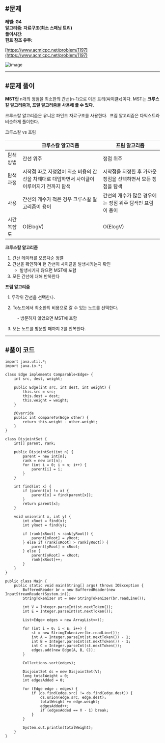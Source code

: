 ## **#문제**         

**레벨: G4  
알고리즘: 자료구조(최소 스패닝 트리)**  
**풀이시간:   
힌트 참조 유무:**

[https://www.acmicpc.net/problem/1197](https://www.acmicpc.net/problem/1197)

![image](https://github.com/user-attachments/assets/f1ba5be2-7a36-4b02-aab8-bbb6fef920d6)

---

## **#문제 풀이**        

**MST란** n개의 정점을 최소한의 간선(n-1)으로 이은 트리(싸이클x)이다. MST는 **크루스칼 알고리즘과, 프릴 알고리즘을 사용해 풀 수 있다.** 

크루스칼 알고리즘은 유니온 파인드 자료구조를 사용한다.  프림 알고리즘은 다익스트라 비슷하게 풀이한다. 

크루스칼 vs 프림

|   | 크루스칼 알고리즘 | 프림 알고리즘 |
| --- | --- | --- |
| 탐색 방법 | 간선 위주 | 정점 위주 |
| 탐색 과정 | 시작점 따로 지정없이 최소 비용의 간선을 차례대로 대입하면서 사이클이 이루어지기 전까지 탐색 | 시작점을 지정한 후 가까운 정점을 선택하면서 모든 정점을 탐색 |
| 사용 | 간선의 개수가 적은 경우 크루스칼 알고리즘이 용이 | 간선의 개수가 많은 경우에는 정점 위주 탐색인 프림이 용이 |
| 시간복잡도 | O(ElogV) | O(ElogV) |

**크루스칼 알고리즘** 

1.  간선 데이터를 오름차순 정렬
2.  간선을 확인하며 현 간선이 사이클을 발생시키는지 확인
    -   발생시키지 않으면 MST에 포함
3.  모든 간선에 대해 반복한다

**프림 알고리즘**

  1. 무작위 간선을 선택한다.

  2. To노드에서 최소한의 비용으로 갈 수 있는 노드를 선택한다.

          - 방문하지 않았으면 MST에 포함

  3. 모든 노드를 방문할 때까지 2를 반복한다.

---

## **#풀이 코드**      

```
import java.util.*;
import java.io.*;

class Edge implements Comparable<Edge> {
    int src, dest, weight;

    public Edge(int src, int dest, int weight) {
        this.src = src;
        this.dest = dest;
        this.weight = weight;
    }

    @Override
    public int compareTo(Edge other) {
        return this.weight - other.weight;
    }
}

class DisjointSet {
    int[] parent, rank;

    public DisjointSet(int n) {
        parent = new int[n];
        rank = new int[n];
        for (int i = 0; i < n; i++) {
            parent[i] = i;
        }
    }

    int find(int x) {
        if (parent[x] != x) {
            parent[x] = find(parent[x]);
        }
        return parent[x];
    }

    void union(int x, int y) {
        int xRoot = find(x);
        int yRoot = find(y);

        if (rank[xRoot] < rank[yRoot]) {
            parent[xRoot] = yRoot;
        } else if (rank[xRoot] > rank[yRoot]) {
            parent[yRoot] = xRoot;
        } else {
            parent[yRoot] = xRoot;
            rank[xRoot]++;
        }
    }
}

public class Main {
    public static void main(String[] args) throws IOException {
        BufferedReader br = new BufferedReader(new InputStreamReader(System.in));
        StringTokenizer st = new StringTokenizer(br.readLine());

        int V = Integer.parseInt(st.nextToken());
        int E = Integer.parseInt(st.nextToken());

        List<Edge> edges = new ArrayList<>();

        for (int i = 0; i < E; i++) {
            st = new StringTokenizer(br.readLine());
            int A = Integer.parseInt(st.nextToken()) - 1;
            int B = Integer.parseInt(st.nextToken()) - 1;
            int C = Integer.parseInt(st.nextToken());
            edges.add(new Edge(A, B, C));
        }

        Collections.sort(edges);

        DisjointSet ds = new DisjointSet(V);
        long totalWeight = 0;
        int edgesAdded = 0;

        for (Edge edge : edges) {
            if (ds.find(edge.src) != ds.find(edge.dest)) {
                ds.union(edge.src, edge.dest);
                totalWeight += edge.weight;
                edgesAdded++;
                if (edgesAdded == V - 1) break;
            }
        }

        System.out.println(totalWeight);
    }
}
```
